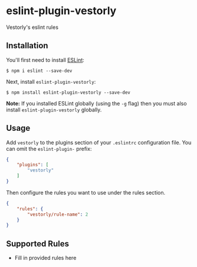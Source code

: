 # eslint-plugin-vestorly

Vestorly&#39;s eslint rules

## Installation

You'll first need to install [ESLint](http://eslint.org):

```
$ npm i eslint --save-dev
```

Next, install `eslint-plugin-vestorly`:

```
$ npm install eslint-plugin-vestorly --save-dev
```

**Note:** If you installed ESLint globally (using the `-g` flag) then you must also install `eslint-plugin-vestorly` globally.

## Usage

Add `vestorly` to the plugins section of your `.eslintrc` configuration file. You can omit the `eslint-plugin-` prefix:

```json
{
    "plugins": [
        "vestorly"
    ]
}
```


Then configure the rules you want to use under the rules section.

```json
{
    "rules": {
        "vestorly/rule-name": 2
    }
}
```

## Supported Rules

* Fill in provided rules here
